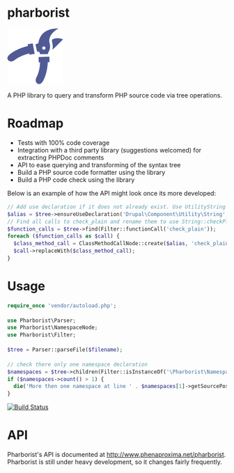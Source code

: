 pharborist
==========

![Pharborist logo](./docs/logo_128px.png "Pharborist logo")

A PHP library to query and transform PHP source code via tree operations.

# Roadmap
* Tests with 100% code coverage
* Integration with a third party library (suggestions welcomed) for extracting PHPDoc comments
* API to ease querying and transforming of the syntax tree
* Build a PHP source code formatter using the library
* Build a PHP code check using the library

Below is an example of how the API might look once its more developed:

```php
// Add use declaration if it does not already exist. Use UtilityString alias if conflict
$alias = $tree->ensureUseDeclaration('Drupal\Component\Utility\String', 'UtilityString');
// Find all calls to check_plain and rename them to use String::checkPlain
$function_calls = $tree->find(Filter::functionCall('check_plain'));
foreach ($function_calls as $call) {
  $class_method_call = ClassMethodCallNode::create($alias, 'check_plain', $call->getArgumentList());
  $call->replaceWith($class_method_call);
}
```

# Usage
```php
require_once 'vendor/autoload.php';

use Pharborist\Parser;
use Pharborist\NamespaceNode;
use Pharborist\Filter;

$tree = Parser::parseFile($filename);

// check there only one namespace declaration
$namespaces = $tree->children(Filter::isInstanceOf('\Pharborist\NamespaceNode'));
if ($namespaces->count() > 1) {
  die('More then one namespace at line ' . $namespaces[1]->getSourcePosition()->getLineNumber() . PHP_EOL);
}
```
[![Build Status](https://travis-ci.org/grom358/pharborist.png?branch=master)](https://travis-ci.org/grom358/pharborist)

# API
Pharborist's API is documented at http://www.phenaproxima.net/pharborist. Pharborist
is still under heavy development, so it changes fairly frequently.
